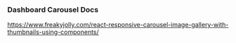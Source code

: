 ### Dashboard Carousel Docs
https://www.freakyjolly.com/react-responsive-carousel-image-gallery-with-thumbnails-using-components/